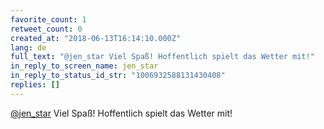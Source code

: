 ```yaml
---
favorite_count: 1
retweet_count: 0
created_at: "2018-06-13T16:14:10.000Z"
lang: de
full_text: "@jen_star Viel Spaß! Hoffentlich spielt das Wetter mit!"
in_reply_to_screen_name: jen_star
in_reply_to_status_id_str: "1006932588131430408"
replies: []
---
```


[@jen_star](https://twitter.com/jen_star) Viel Spaß! Hoffentlich spielt das
Wetter mit!
